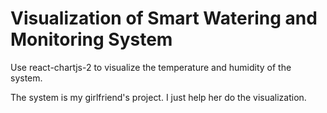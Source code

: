# Visualization of Smart Watering and Monitoring System

Use react-chartjs-2 to visualize the temperature and humidity of the system.

The system is my girlfriend's project. I just help her do the visualization.